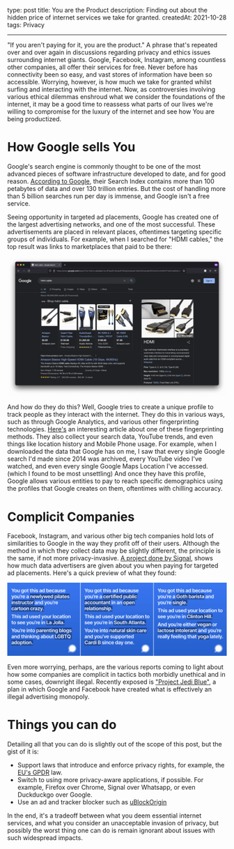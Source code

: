 type: post
title: You are the Product
description: Finding out about the hidden price of internet services we take for granted.
createdAt: 2021-10-28
tags: Privacy

---
"If you aren't paying for it, you are the product." A phrase that's repeated over and over again in discussions regarding privacy and ethics issues surrounding internet giants. Google, Facebook, Instagram, among countless other companies, all offer their services for free. Never before has connectivity been so easy, and vast stores of information have been so accessible. Worrying, however, is how much we take for granted whilst surfing and interacting with the internet. Now, as controversies involving various ethical dilemmas enshroud what we consider the foundations of the internet, it may be a good time to reassess what parts of our lives we're willing to compromise for the luxury of the internet and see how You are being productized.

# How Google sells You
Google's search engine is commonly thought to be one of the most advanced pieces of software infrastructure developed to date, and for good reason. [According to Google](https://www.google.com/search/howsearchworks/how-search-works/organizing-information/), their Search Index contains more than 100 petabytes of data and over 130 trillion entries. But the cost of handling more than 5 billion searches run per day is immense, and Google isn't a free service. 

Seeing opportunity in targeted ad placements, Google has created one of the largest advertising networks, and one of the most successful. These advertisements are placed in relevant places, oftentimes targeting specific groups of individuals. For example, when I searched for "HDMI cables," the top result was links to marketplaces that paid to be there:  

![Ad Placement for HDMI Cables](hdmi_image.png)

And how do they do this? Well, Google tries to create a unique profile to track people as they interact with the internet. They do this in various ways, such as through Google Analytics, and various other fingerprinting technologies. [Here's](https://fingerprintjs.com/blog/audio-fingerprinting/) an interesting article about one of these fingerprinting methods. They also collect your search data, YouTube trends, and even things like location history and Mobile Phone usage. For example, when I downloaded the data that Google has on me, I saw that every single Google search I'd made since 2014 was archived, every YouTube video I've watched, and even every single Google Maps Location I've accessed. (which I found to be most unsettling) And once they have this profile, Google allows various entities to pay to reach specific demographics using the profiles that Google creates on them, oftentimes with chilling accuracy.

# Complicit Companies
Facebook, Instagram, and various other big tech companies hold lots of similarities to Google in the way they profit off of their users. Although the method in which they collect data may be slightly different, the principle is the same, if not more privacy-invasive. [A project done by Signal](https://signal.org/blog/the-instagram-ads-you-will-never-see/), shows how much data advertisers are given about you when paying for targeted ad placements. Here's a quick preview of what they found:  

![Data given to advertisers by Instagram](instagram-ads.png)

Even more worrying, perhaps, are the various reports coming to light about how some companies are complicit in tactics both morbidly unethical and in some cases, downright illegal. Recently exposed is ["Project Jedi Blue"](https://www.forbes.com/sites/enriquedans/2021/01/19/jedi-blue-a-scandal-that-highlights-yet-again-the-need-to-regulate-bigtech/), a plan in which Google and Facebook have created what is effectively an illegal advertising monopoly.

# Things you can do
Detailing all that you can do is slightly out of the scope of this post, but the gist of it is:
* Support laws that introduce and enforce privacy rights, for example, the [EU's GPDR](https://en.wikipedia.org/wiki/General_Data_Protection_Regulation) law.
* Switch to using more privacy-aware applications, if possible. For example, Firefox over Chrome, Signal over Whatsapp, or even Duckduckgo over Google. 
* Use an ad and tracker blocker such as [uBlockOrigin](https://ublockorigin.com/)

In the end, it's a tradeoff between what you deem essential internet services, and what you consider an unacceptable invasion of privacy, but possibly the worst thing one can do is remain ignorant about issues with such widespread impacts.
